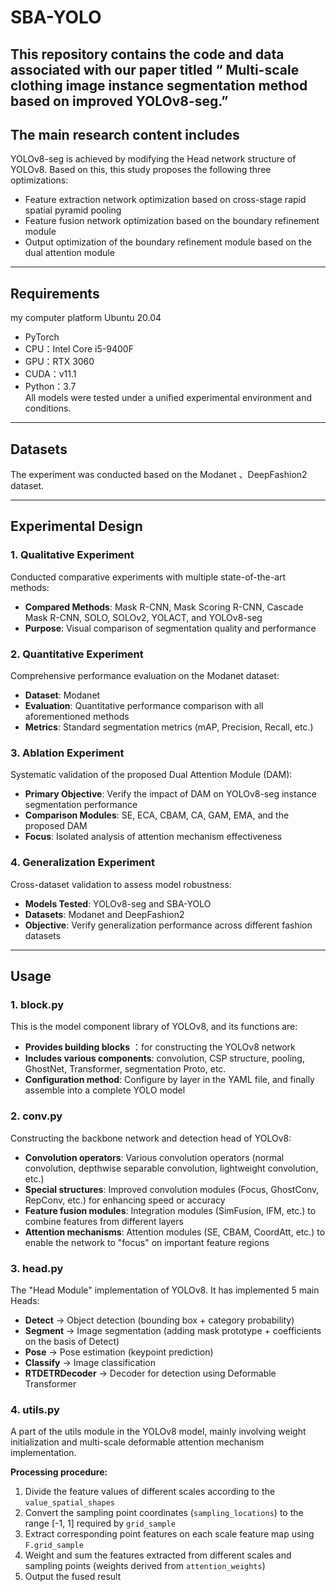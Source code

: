 # SBA-YOLO
This repository contains the code and data associated with our paper titled “ Multi-scale clothing image instance segmentation method based on improved YOLOv8-seg.”
---
## The main research content includes
YOLOv8-seg is achieved by modifying the Head network structure of YOLOv8. Based on this, this study proposes the following three optimizations:
- Feature extraction network optimization based on cross-stage rapid spatial pyramid pooling
- Feature fusion network optimization based on the boundary refinement module
- Output optimization of the boundary refinement module based on the dual attention module
---
## Requirements
my computer platform Ubuntu 20.04
- PyTorch   
- CPU：Intel Core i5-9400F  
- GPU：RTX 3060  
- CUDA：v11.1  
- Python：3.7  
All models were tested under a unified experimental environment and conditions.
---
## Datasets
 The experiment was conducted based on the Modanet 、DeepFashion2 dataset.
 
---
## Experimental Design
### 1. Qualitative Experiment
Conducted comparative experiments with multiple state-of-the-art methods:
- **Compared Methods**: Mask R-CNN, Mask Scoring R-CNN, Cascade Mask R-CNN, SOLO, SOLOv2, YOLACT, and YOLOv8-seg
- **Purpose**: Visual comparison of segmentation quality and performance
### 2. Quantitative Experiment
Comprehensive performance evaluation on the Modanet dataset:
- **Dataset**: Modanet
- **Evaluation**: Quantitative performance comparison with all aforementioned methods
- **Metrics**: Standard segmentation metrics (mAP, Precision, Recall, etc.)
### 3. Ablation Experiment
Systematic validation of the proposed Dual Attention Module (DAM):
- **Primary Objective**: Verify the impact of DAM on YOLOv8-seg instance segmentation performance
- **Comparison Modules**: SE, ECA, CBAM, CA, GAM, EMA, and the proposed DAM
- **Focus**: Isolated analysis of attention mechanism effectiveness
### 4. Generalization Experiment
Cross-dataset validation to assess model robustness:
- **Models Tested**: YOLOv8-seg and SBA-YOLO
- **Datasets**: Modanet and DeepFashion2
- **Objective**: Verify generalization performance across different fashion datasets
---
## Usage

### 1. block.py
This is the model component library of YOLOv8, and its functions are:

- **Provides building blocks** ：for constructing the YOLOv8 network
- **Includes various components**: convolution, CSP structure, pooling, GhostNet, Transformer, segmentation Proto, etc.
- **Configuration method**: Configure by layer in the YAML file, and finally assemble into a complete YOLO model

### 2. conv.py
Constructing the backbone network and detection head of YOLOv8:

- **Convolution operators**: Various convolution operators (normal convolution, depthwise separable convolution, lightweight convolution, etc.)
- **Special structures**: Improved convolution modules (Focus, GhostConv, RepConv, etc.) for enhancing speed or accuracy
- **Feature fusion modules**: Integration modules (SimFusion, IFM, etc.) to combine features from different layers
- **Attention mechanisms**: Attention modules (SE, CBAM, CoordAtt, etc.) to enable the network to "focus" on important feature regions

### 3. head.py
The "Head Module" implementation of YOLOv8. It has implemented 5 main Heads:

- **Detect** → Object detection (bounding box + category probability)
- **Segment** → Image segmentation (adding mask prototype + coefficients on the basis of Detect)
- **Pose** → Pose estimation (keypoint prediction)
- **Classify** → Image classification
- **RTDETRDecoder** → Decoder for detection using Deformable Transformer

### 4. utils.py
A part of the utils module in the YOLOv8 model, mainly involving weight initialization and multi-scale deformable attention mechanism implementation.

**Processing procedure:**
1. Divide the feature values of different scales according to the `value_spatial_shapes`
2. Convert the sampling point coordinates (`sampling_locations`) to the range [-1, 1] required by `grid_sample`
3. Extract corresponding point features on each scale feature map using `F.grid_sample`
4. Weight and sum the features extracted from different scales and sampling points (weights derived from `attention_weights`)
5. Output the fused result
